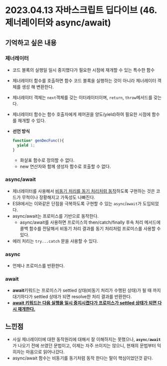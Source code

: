 # 2023.04.13 자바스크립트 딥다이브 (46. 제너레이터와 async/await)

## 기억하고 싶은 내용

### 제너레이터

- 코드 블록의 실행일 일시 중지했다가 필요한 시점에 재개할 수 있는 특수한 함수
- 제너레이터 함수를 호출하면 함수 코드 블록을 실행하는 것이 아니라 제너레이터 객체를 생성 해 변환한다.
- 제너레이터 객체는 `next`객체를 갖는 이터레이터이며, `return`, `throw`메서드를 갖는다.
- 제너레이터 함수는 함수 호출자에게 제어권을 양도(yield)하여 필요한 시점에 함수를 재개할 수 있다.

- **선언 방식**

  ```javascript
  function* genDecFunc(){
    yield 1;
  }
  ```

  - 화살표 함수로 정의할 수 없다.
  - new 연산자와 함께 생성자 함수로 호출할 수 없다.



### async/await

- 제너레이터를 사용해서 <u>비동기 처리를 동기 처리처럼 동작</u>하도록 구현하는 것은 코드가 무척이나 장황해지고 가독성도 나빠진다.
- ES8에서는 이와같은 단점을 극복하도록 구현할 수 있는 `async`/`await`가 도입되었다.
- async/await는 프로미스를 기반으로 동작한다.
  - async/await를 사용하면 프로미스의 then/catch/finally 후속 처리 메서드에 콜백 함수를 전달해서 비동기 처리 결과를 동기 처리처럼 프로미스를 사용할 수 있다.
- 에러 처리는 `try...catch` 문을 사용할 수 있다.



### async

- 언제나 프로미스를 반환한다.



### await

- **await**키워드는 프로미스가 settled 상태(비동기 처리가 수행된 상태)가 될 때 까지 대기하다가 settled 상태가 되면 resolve한 처리 결과를 반환한다.
- **<u>await 키워드는 다음 실행을 일시 중지시켰다가 프로미스가 settled 상태가 되면 다시 재개한다.</u>**





## 느낀점

- 사실 제너레이터에 대한 동작원리에 대해서 잘 이해하지는 못했으나, **`async/await`** 가 나오기 전에 쓰였던 문법이고, 이제는 자주 쓰이지는 않으니, 현재의 문법부터 익히자는 마음으로 읽어나갔다.
- async/await 함수는 비동기를 동기처럼 동작 한다는 말이 핵심이었던것 같다.